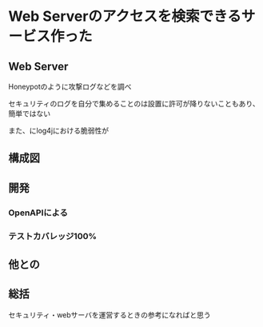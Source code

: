 # Web Serverのアクセスを検索できるサービス作った


## Web Server

Honeypotのように攻撃ログなどを調べ

セキュリティのログを自分で集めることのは設置に許可が降りないこともあり、簡単ではない

また、にlog4jにおける脆弱性が


## 構成図



## 開発

### OpenAPIによる

### テストカバレッジ100%


## 他との

## 総括

セキュリティ・webサーバを運営するときの参考になればと思う

